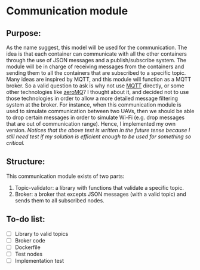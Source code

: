 # Communication module

## Purpose:
As the name suggest, this model will be used for the communication.
The idea is that each container can communicate with all the other containers through the use of JSON messages and a publish/subscribe system.
The module will be in charge of receiving messages from the containers and sending them to all the containers that are subscribed to a specific topic.
Many ideas are inspired by MQTT, and this module will function as a MQTT broker. So a valid question to ask is why not use [MQTT](https://mqtt.org/) directly, or some other technologies like [zeroMQ](https://zeromq.org/)? I thought about it, and decided not to use those technologies in order to allow a more detailed message filtering system at the broker. For instance, when this communication module is used to simulate communication between two UAVs, then we should be able to drop certain messages in order to simulate Wi-Fi (e.g. drop messages that are out of communication range). Hence, I implemented my own version. 
*Notices that the above text is written in the future tense because I still need test if my solution is efficient enough to be used for something so critical.*

## Structure:

This communication module exists of two parts:
1. Topic-validator: a library with functions that validate a specific topic.
2. Broker: a broker that excepts JSON messages (with a valid topic) and sends them to all subscribed nodes.

## To-do list:

- [ ] Library to valid topics
- [ ] Broker code
- [ ] Dockerfile
- [ ] Test nodes
- [ ] Implementation test  